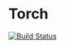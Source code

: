 # Torch

[![Build Status](https://travis-ci.org/Faldict/Torch.jl.svg?branch=master)](https://travis-ci.org/Faldict/Torch.jl)
